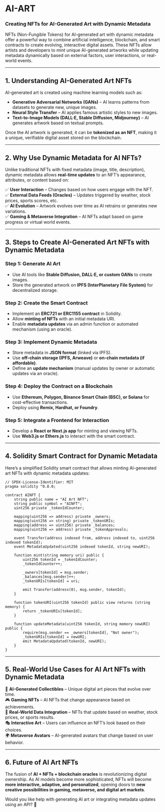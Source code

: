 # AI-ART
### **Creating NFTs for AI-Generated Art with Dynamic Metadata**  

NFTs (Non-Fungible Tokens) for AI-generated art with dynamic metadata offer a powerful way to combine artificial intelligence, blockchain, and smart contracts to create evolving, interactive digital assets. These NFTs allow artists and developers to mint unique AI-generated artworks while updating metadata dynamically based on external factors, user interactions, or real-world events.  

---

## **1. Understanding AI-Generated Art NFTs**  

AI-generated art is created using machine learning models such as:  
- **Generative Adversarial Networks (GANs)** – AI learns patterns from datasets to generate new, unique images.  
- **Neural Style Transfer** – AI applies famous artistic styles to new images.  
- **Text-to-Image Models (DALL·E, Stable Diffusion, Midjourney)** – AI generates artwork based on textual prompts.  

Once the AI artwork is generated, it can be **tokenized as an NFT**, making it a unique, verifiable digital asset stored on the blockchain.  

---

## **2. Why Use Dynamic Metadata for AI NFTs?**  

Unlike traditional NFTs with fixed metadata (image, title, description), dynamic metadata allows **real-time updates** to an NFT’s appearance, attributes, or content based on:  

✅ **User Interaction** – Changes based on how users engage with the NFT.  
✅ **External Data Feeds (Oracles)** – Updates triggered by weather, stock prices, sports scores, etc.  
✅ **AI Evolution** – Artwork evolves over time as AI retrains or generates new variations.  
✅ **Gaming & Metaverse Integration** – AI NFTs adapt based on game progress or virtual world events.  

---

## **3. Steps to Create AI-Generated Art NFTs with Dynamic Metadata**  

### **Step 1: Generate AI Art**  
- Use AI tools like **Stable Diffusion, DALL·E, or custom GANs** to create images.  
- Store the generated artwork on **IPFS (InterPlanetary File System)** for decentralized storage.  

### **Step 2: Create the Smart Contract**  
- Implement an **ERC721 or ERC1155 contract** in Solidity.  
- Allow **minting of NFTs** with an initial metadata URI.  
- Enable **metadata updates** via an admin function or automated mechanism (using an oracle).  

### **Step 3: Implement Dynamic Metadata**  
- Store metadata in **JSON format** (linked via IPFS).  
- Use **off-chain storage (IPFS, Arweave)** or **on-chain metadata (if affordable)**.  
- Define an **update mechanism** (manual updates by owner or automatic updates via an oracle).  

### **Step 4: Deploy the Contract on a Blockchain**  
- Use **Ethereum, Polygon, Binance Smart Chain (BSC), or Solana** for cost-effective transactions.  
- Deploy using **Remix, Hardhat, or Foundry**.  

### **Step 5: Integrate a Frontend for Interaction**  
- Develop a **React or Next.js app** for minting and viewing NFTs.  
- Use **Web3.js or Ethers.js** to interact with the smart contract.  

---

## **4. Solidity Smart Contract for Dynamic Metadata**  

Here’s a simplified Solidity smart contract that allows minting AI-generated art NFTs with dynamic metadata updates:  

```solidity
// SPDX-License-Identifier: MIT
pragma solidity ^0.8.0;

contract AINFT {
    string public name = "AI Art NFT";
    string public symbol = "AINFT";
    uint256 private _tokenIdCounter;

    mapping(uint256 => address) private _owners;
    mapping(uint256 => string) private _tokenURIs;
    mapping(address => uint256) private _balances;
    mapping(uint256 => address) private _tokenApprovals;

    event Transfer(address indexed from, address indexed to, uint256 indexed tokenId);
    event MetadataUpdated(uint256 indexed tokenId, string newURI);

    function mint(string memory uri) public {
        uint256 tokenId = _tokenIdCounter;
        _tokenIdCounter++;

        _owners[tokenId] = msg.sender;
        _balances[msg.sender]++;
        _tokenURIs[tokenId] = uri;

        emit Transfer(address(0), msg.sender, tokenId);
    }

    function tokenURI(uint256 tokenId) public view returns (string memory) {
        return _tokenURIs[tokenId];
    }

    function updateMetadata(uint256 tokenId, string memory newURI) public {
        require(msg.sender == _owners[tokenId], "Not owner");
        _tokenURIs[tokenId] = newURI;
        emit MetadataUpdated(tokenId, newURI);
    }
}
```

---

## **5. Real-World Use Cases for AI Art NFTs with Dynamic Metadata**  

🚀 **AI-Generated Collectibles** – Unique digital art pieces that evolve over time.  
🎮 **Gaming NFTs** – AI NFTs that change appearance based on achievements.  
📡 **Real-World Data Integration** – NFTs that update based on weather, stock prices, or sports results.  
🎭 **Interactive Art** – Users can influence an NFT’s look based on their choices.  
🌍 **Metaverse Avatars** – AI-generated avatars that change based on user behavior.  

---

## **6. Future of AI Art NFTs**  

The fusion of **AI + NFTs + blockchain oracles** is revolutionizing digital ownership. As AI models become more sophisticated, NFTs will become **more interactive, adaptive, and personalized**, opening doors to **new creative possibilities in gaming, metaverse, and digital art markets**.  

Would you like help with generating AI art or integrating metadata updates using an API? 🚀
